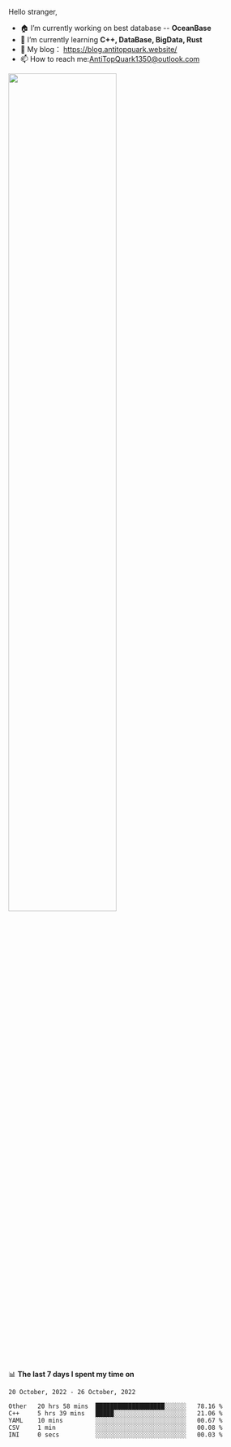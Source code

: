 
Hello stranger, 

- 🏠 I’m currently working on best database -- **OceanBase**
- 🌱 I’m currently learning **C++, DataBase, BigData, Rust**
- 🔭 My blog： https://blog.antitopquark.website/ 
- 📫 How to reach me:AntiTopQuark1350@outlook.com


<img width="65%" src="https://github-readme-stats.vercel.app/api?username=AntiTopQuark&show_icons=true&count_private=true&hide=prs&theme=default_repocard">


📊 **The last 7 days I spent my time on** 

<!--START_SECTION:waka-->
```text
20 October, 2022 - 26 October, 2022

Other   20 hrs 58 mins  ███████████████████░░░░░░   78.16 % 
C++     5 hrs 39 mins   █████░░░░░░░░░░░░░░░░░░░░   21.06 % 
YAML    10 mins         ░░░░░░░░░░░░░░░░░░░░░░░░░   00.67 % 
CSV     1 min           ░░░░░░░░░░░░░░░░░░░░░░░░░   00.08 % 
INI     0 secs          ░░░░░░░░░░░░░░░░░░░░░░░░░   00.03 %
```
<!--END_SECTION:waka-->


